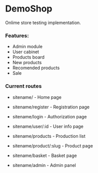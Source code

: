 # DemoShop

Onlime store testing implementation.

### Features:
* Admin module
* User cabinet
* Products board
* New products
* Recomended products
* Sale

### Current routes
* sitename/ - Home page
* sitename/register - Registration page
* sitename/login - Authorization page
* sitename/user/:id - User info page
* sitename/products - Production list
* sitename/product/:slug - Product page
* sitename/basket - Basket page

* sitename/admin - Admin panel
